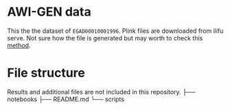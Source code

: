 # AWI-GEN data
This the the dataset of `EGAD00010001996`. Plink files are downloaded from ilifu serve. Not sure how the file is generated but may worth to check this [method](https://github.com/h3abionet/h3agwas/tree/master/call2plink).  

# File structure
Results and additional files are not included in this repository.
├── notebooks
├── README.md
└── scripts
